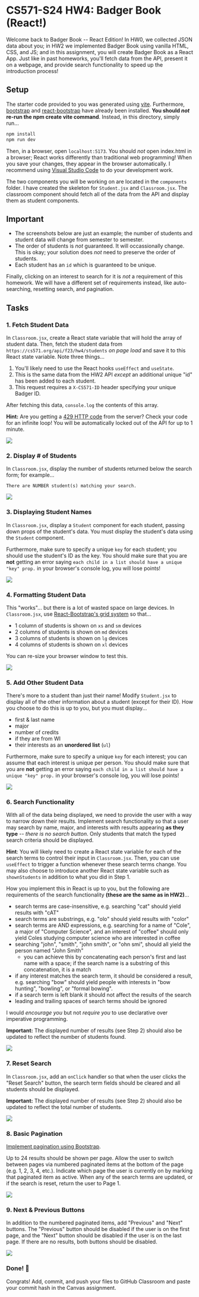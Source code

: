 # CS571-S24 HW4: Badger Book (React!)

Welcome back to Badger Book -- React Edition! In HW0, we collected JSON data about you; in HW2 we implemented Badger Book using vanilla HTML, CSS, and JS; and in this assignment, you will create Badger Book as a React App. Just like in past homeworks, you'll fetch data from the API, present it on a webpage, and provide search functionality to speed up the introduction process!

## Setup

The starter code provided to you was generated using [vite](https://vitejs.dev/guide/). Furthermore, [bootstrap](https://www.npmjs.com/package/bootstrap) and [react-bootstrap](https://www.npmjs.com/package/react-bootstrap) have already been installed. **You should *not* re-run the  npm create vite command**. Instead, in this directory, simply run...

```bash
npm install
npm run dev
```

Then, in a browser, open `localhost:5173`. You should *not* open index.html in a browser; React works differently than traditional web programming! When you save your changes, they appear in the browser automatically. I recommend using [Visual Studio Code](https://code.visualstudio.com/) to do your development work.

The two components you will be working on are located in the `components` folder. I have created the skeleton for `Student.jsx` and `Classroom.jsx`. The classroom component should fetch all of the data from the API and display them as student components.

## Important
 - The screenshots below are just an example; the number of students and student data will change from semester to semester.
 - The order of students is *not* guaranteed. It will occassionally change. This is okay; your solution does *not* need to preserve the order of students.
 - Each student has an `id` which is guaranteed to be unique.

Finally, clicking on an interest to search for it is *not* a requirement of this homework. We will have a different set of requirements instead, like auto-searching, resetting search, and pagination.

## Tasks

### 1. Fetch Student Data

In `Classroom.jsx`, create a React state variable that will hold the array of student data. Then, fetch the student data from `https://cs571.org/api/f23/hw4/students` *on page load* and save it to this React state variable. Note three things...
 1. You'll likely need to use the React hooks `useEffect` and `useState`.
 2. This is the same data from the HW2 API *except* an additional unique "id" has been added to each student.
 3. This request requires a `X-CS571-ID` header specifying your unique Badger ID.
 
After fetching this data, `console.log` the contents of this array.

**Hint:** Are you getting a [429 HTTP code](https://developer.mozilla.org/en-US/docs/Web/HTTP/Status/429) from the server? Check your code for an infinite loop! You will be automatically locked out of the API for up to 1 minute.

![](_figures/step1.png)

### 2. Display # of Students

In `Classroom.jsx`, display the number of students returned below the search form; for example...

```
There are NUMBER student(s) matching your search.
```

![](_figures/step2.png)

### 3. Displaying Student Names

In `Classroom.jsx`, display a `Student` component for each student, passing down props of the student's data. You must display the student's data using the `Student` component.

Furthermore, make sure to specify a unique `key` for each student; you should use the student's ID as the key. You should make sure that you are **not** getting an error saying `each child in a list should have a unique "key" prop.` in your browser's console log, you will lose points!

![](_figures/step3.png)

### 4. Formatting Student Data

This "works"... but there is a lot of wasted space on large devices. In `Classroom.jsx`, use [React-Bootstrap's grid system](https://react-bootstrap.github.io/layout/grid/) so that...
 - 1 column of students is shown on `xs` and `sm` devices
 - 2 columns of students is shown on `md` devices
 - 3 columns of students is shown on `lg` devices
 - 4 columns of students is shown on `xl` devices

You can re-size your browser window to test this.

![](_figures/step4.png)

### 5. Add Other Student Data

There's more to a student than just their name! Modify `Student.jsx` to display all of the other information about a student (except for their ID). How you choose to do this is up to you, but you must display...
 - first & last name
 - major
 - number of credits
 - if they are from WI
 - their interests as an **unordered list** (`ul`)


Furthermore, make sure to specify a unique `key` for each interest; you can assume that each interest is unique per person. You should make sure that you are **not** getting an error saying `each child in a list should have a unique "key" prop.` in your browser's console log, you will lose points!

![](_figures/step5.png)

### 6. Search Functionality

With all of the data being displayed, we need to provide the user with a way to narrow down their results. Implement search functionality so that a user may search by name, major, and interests with results appearing **as they type**  -- *there is no search button*. Only students that match the typed search criteria should be displayed.

**Hint**: You will likely need to create a React state variable for each of the search terms to control their input in `Classroom.jsx`. Then, you can use `useEffect` to trigger a function whenever these search terms change. You may also choose to introduce another React state variable such as `shownStudents` in addition to what you did in Step 1.

How you implement this in React is up to you, but the following are requirements of the search functionality **(these are the same as in HW2)**...
 - search terms are case-insensitive, e.g. searching "cat" should yield results with "cAT"
 - search terms are substrings, e.g. "olo" should yield results with "color"
 - search terms are AND expressions, e.g. searching for a name of "Cole", a major of "Computer Science", and an interest of "coffee" should only yield Coles studying computer science who are interested in coffee
 - searching "john", "smith", "john smith", or "ohn smi", should all yield the person named "John Smith"
   - you can achieve this by concatenating each person's first and last name with a space; if the search name is a substring of this concatenation, it is a match
 - if any interest matches the search term, it should be considered a result, e.g. searching "bow" should yield people with interests in "bow hunting", "bowling", or "formal bowing".
 - if a search term is left blank it should not affect the results of the search
 - leading and trailing spaces of search terms should be ignored


I would *encourage you* but not *require you* to use declarative over imperative programming.

**Important:** The displayed number of results (see Step 2) should also be updated to reflect the number of students found.

![](_figures/step6.png)

### 7. Reset Search

In `Classroom.jsx`, add an `onClick` handler so that when the user clicks the "Reset Search" button, the search term fields should be cleared and all students should be displayed.

**Important:** The displayed number of results (see Step 2) should also be updated to reflect the total number of students.

![](_figures/step7.png)

### 8. Basic Pagination

[Implement pagination using Bootstrap](https://react-bootstrap.netlify.app/docs/components/pagination/).

Up to 24 results should be shown per page. Allow the user to switch between pages via numbered paginated items at the bottom of the page (e.g. 1, 2, 3, 4, etc.). Indicate which page the user is currently on by marking that paginated item as active. When any of the search terms are updated, or if the search is reset, return the user to Page 1.

![](_figures/step8.png)

### 9. Next & Previous Buttons

In addition to the numbered paginated items, add "Previous" and "Next" buttons. The "Previous" button should be disabled if the user is on the first page, and the "Next" button should be disabled if the user is on the last page. If there are no results, both buttons should be disabled.

![](_figures/step9.png)

### Done! 🥳

Congrats! Add, commit, and push your files to GitHub Classroom and paste your commit hash in the Canvas assignment.
